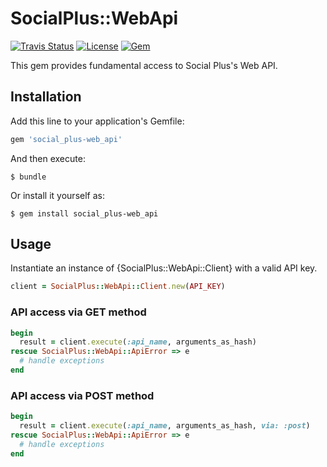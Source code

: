 # SocialPlus::WebApi

[![Travis Status](https://img.shields.io/travis/feedforce/social_plus-web_api.svg?style=flat-square)][travisci]
[![License](https://img.shields.io/github/license/feedforce/social_plus-web_api.svg?style=flat-square)][license]
[![Gem](https://img.shields.io/gem/v/social_plus-web_api.svg?style=flat-square)][gem-link]

[travisci]: https://travis-ci.org/feedforce/social_plus-web_api
[license]: https://github.com/feedforce/social_plus-web_api/blob/master/LICENSE.txt
[gem-link]: http://badge.fury.io/rb/social_plus-web_api

This gem provides fundamental access to Social Plus's Web API.

## Installation

Add this line to your application's Gemfile:

```ruby
gem 'social_plus-web_api'
```

And then execute:

    $ bundle

Or install it yourself as:

    $ gem install social_plus-web_api

## Usage

Instantiate an instance of {SocialPlus::WebApi::Client} with a valid API key.

```ruby
client = SocialPlus::WebApi::Client.new(API_KEY)
```

### API access via GET method

```ruby
begin
  result = client.execute(:api_name, arguments_as_hash)
rescue SocialPlus::WebApi::ApiError => e
  # handle exceptions
end
```

### API access via POST method

```ruby
begin
  result = client.execute(:api_name, arguments_as_hash, via: :post)
rescue SocialPlus::WebApi::ApiError => e
  # handle exceptions
end
```
